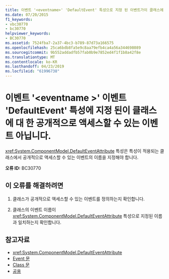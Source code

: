 ```yaml
---
title: 이벤트 '<eventname>' 'DefaultEvent' 특성으로 지정 된 이벤트가이 클래스에 대 한 공개적으로 액세스할 수 있는 이벤트 아닙니다.
ms.date: 07/20/2015
f1_keywords:
- vbc30770
- bc30770
helpviewer_keywords:
- BC30770
ms.assetid: 7524fba7-2a37-4bc3-b789-87d73a166575
ms.openlocfilehash: 25ca6bdb8fa5e9c8aa79efb4ca4a56a344698089
ms.sourcegitcommit: 9b552addadfb57fab0b9e7852ed4f1f1b8a42f8e
ms.translationtype: MT
ms.contentlocale: ko-KR
ms.lasthandoff: 04/23/2019
ms.locfileid: "61996738"
---
```

# <a name="event-eventname-event-specified-by-the-defaultevent-attribute-is-not-a-publicly-accessible-event-for-this-class"></a>이벤트 '\<eventname >' 이벤트 'DefaultEvent' 특성에 지정 된이 클래스에 대 한 공개적으로 액세스할 수 있는 이벤트 아닙니다.
<xref:System.ComponentModel.DefaultEventAttribute> 특성은 특성이 적용되는 클래스에서 공개적으로 액세스할 수 있는 이벤트의 이름을 지정해야 합니다.  
  
 **오류 ID:** BC30770  
  
## <a name="to-correct-this-error"></a>이 오류를 해결하려면  
  
1. 클래스가 공개적으로 액세스할 수 있는 이벤트를 정의하는지 확인합니다.  
  
2. 클래스의 이벤트 이름이 <xref:System.ComponentModel.DefaultEventAttribute> 특성으로 지정된 이름과 일치하는지 확인합니다.  
  
## <a name="see-also"></a>참고자료

- <xref:System.ComponentModel.DefaultEventAttribute>
- [Event 문](../../visual-basic/language-reference/statements/event-statement.md)
- [Class 문](../../visual-basic/language-reference/statements/class-statement.md)
- [공용](../../visual-basic/language-reference/modifiers/public.md)
